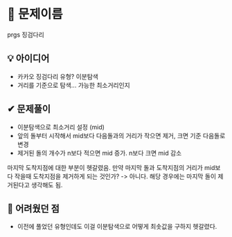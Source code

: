 # 🔎 문제이름

prgs 징검다리

## 💡 아이디어

- 카카오 징검다리 유형? 이분탐색
- 거리를 기준으로 탐색... 가능한 최소거리인지

## ✔ 문제풀이

- 이분탐색으로 최소거리 설정 (mid)
- 앞의 돌부터 시작해서 mid보다 다음돌과의 거리가 작으면 제거, 크면 기준 다음돌로 변경
- 제거된 돌의 개수가 n보다 적으면 mid 증가. n보다 크면 mid 감소

마지막 도착지점에 대한 부분이 헷갈렸음.
만약 마지막 돌과 도착지점의 거리가 mid보다 작을때 도착지점을 제거하게 되는 것인가? -> 아니다. 해당 경우에는 마지막 돌이 제거된다고 생각해도 됨.

## 🤕 어려웠던 점

- 이전에 풀었던 유형인데도 이걸 이분탐색으로 어떻게 최솟값을 구하지 헷갈렸다.
